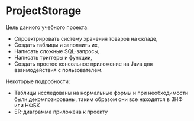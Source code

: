 # ProjectStorage
Цель данного учебного проекта:
- Спроектрировать систему хранения товаров на складе,
- Создать таблицы и заполнить их,
- Написать сложные SQL-запросы, 
- Написать триггеры и функции,
- Создать простое консольное приложение на Java для взаимодействия с пользователем.

Некоторые подробности:
- Таблицы исследованы на нормальные формы и при необходимости были декомпозированы, таким образом они все находятся в 3НФ или НФБК
- ER-диаграмма приложена к проекту 
